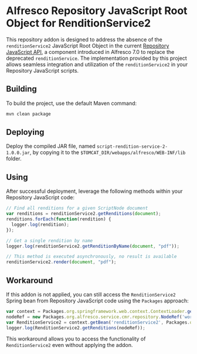 # Alfresco Repository JavaScript Root Object for RenditionService2

This repository addon is designed to address the absence of the `renditionService2` JavaScript Root Object in the current [Repository JavaScript API](https://docs.alfresco.com/content-services/latest/develop/reference/repo-root-objects-ref/), a component introduced in Alfresco 7.0 to replace the deprecated `renditionService`. The implementation provided by this project allows seamless integration and utilization of the `renditionService2` in your Repository JavaScript scripts.

## Building

To build the project, use the default Maven command:

```bash
mvn clean package
```

## Deploying

Deploy the compiled JAR file, named `script-rendition-service-2-1.0.0.jar`, by copying it to the `$TOMCAT_DIR/webapps/alfresco/WEB-INF/lib` folder.

## Using

After successful deployment, leverage the following methods within your Repository JavaScript code:

```javascript
// Find all renditions for a given ScriptNode document 
var renditions = renditionService2.getRenditions(document);
renditions.forEach(function(rendition) {
  logger.log(rendition);
});

// Get a single rendition by name
logger.log(renditionService2.getRenditionByName(document, "pdf"));

// This method is executed asynchronously, no result is available
renditionService2.render(document, "pdf");
```

## Workaround

If this addon is not applied, you can still access the `RenditionService2` Spring bean from Repository JavaScript code using the `Packages` approach:

```javascript
var context = Packages.org.springframework.web.context.ContextLoader.getCurrentWebApplicationContext();
nodeRef = new Packages.org.alfresco.service.cmr.repository.NodeRef('workspace://SpacesStore/' + document.getId());
var RenditionService2 = context.getBean('renditionService2', Packages.org.alfresco.repo.rendition2.RenditionService2Impl);
logger.log(RenditionService2.getRenditions(nodeRef));
```

This workaround allows you to access the functionality of `RenditionService2` even without applying the addon.